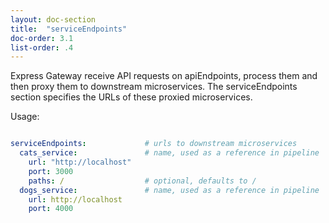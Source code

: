 ```yaml
---
layout: doc-section
title:  "serviceEndpoints"
doc-order: 3.1
list-order: .4
---
```

Express Gateway receive API requests on apiEndpoints, process them and then proxy them to downstream microservices. The serviceEndpoints section specifies the URLs of these proxied microservices.

Usage:
```yaml

serviceEndpoints:             # urls to downstream microservices
  cats_service:               # name, used as a reference in pipeline
    url: "http://localhost"
    port: 3000
    paths: /                  # optional, defaults to /
  dogs_service:               # name, used as a reference in pipeline
    url: http://localhost
    port: 4000

```
